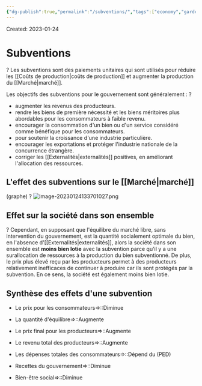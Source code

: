 ```yaml
---
{"dg-publish":true,"permalink":"/subventions/","tags":["economy","gardenEntry","gardenEntry","gardenEntry","gardenEntry","gardenEntry","gardenEntry","gardenEntry","gardenEntry","gardenEntry"]}
---
```


Created: 2023-01-24

# Subventions
?
Les subventions sont des paiements unitaires qui sont utilisés pour réduire les [[Coûts de production\|coûts de production]] et augmenter la production du [[Marché\|marché]].
<!--SR:!2023-09-06,123,230-->

Les objectifs des subventions pour le gouvernement sont généralement :
?
-   augmenter les revenus des producteurs.
-   rendre les biens de première nécessité et les biens méritoires plus abordables pour les consommateurs à faible revenu.
-   encourager la consommation d'un bien ou d'un service considéré comme bénéfique pour les consommateurs.
-   pour soutenir la croissance d'une industrie particulière.
-   encourager les exportations et protéger l'industrie nationale de la concurrence étrangère.
-   corriger les [[Externalités\|externalités]] positives, en améliorant l'allocation des ressources.
<!--SR:!2023-11-25,173,230-->

## L'effet des subventions sur le [[Marché\|marché]]
(graphe)
?
![image-20230124133701027.png](/img/user/assets/Subventions/image-20230124133701027.png)
<!--SR:!2023-09-20,145,250-->

## Effet sur la société dans son ensemble
?
Cependant, en supposant que l'équilibre du marché libre, sans intervention du gouvernement, est la quantité socialement optimale du bien, en l'absence d'[[Externalités\|externalités]], alors la société dans son ensemble est **moins bien lotie** avec la subvention parce qu'il y a une surallocation de ressources à la production du bien subventionné. De plus, le prix plus élevé reçu par les producteurs permet à des producteurs relativement inefficaces de continuer à produire car ils sont protégés par la subvention. En ce sens, la société est également moins bien lotie.
<!--SR:!2023-11-24,188,250-->

## Synthèse des effets d'une subvention
- Le prix pour les consommateurs=>::Diminue
<!--SR:!2023-08-22,127,250-->
- La quantité d'équilibre=>::Augmente
<!--SR:!2023-07-27,110,250-->
- Le prix final pour les producteurs=>::Augmente
<!--SR:!2023-10-05,155,250-->
- Le revenu total des producteurs=>::Augmente
<!--SR:!2023-10-11,157,250-->
- Les dépenses totales des consommateurs=>::Dépend du (PED)
<!--SR:!2023-09-21,76,150-->
- Recettes du gouvernement=>::Diminue
<!--SR:!2023-08-21,128,250-->
- Bien-être social=>::Diminue
<!--SR:!2023-11-19,173,230-->

